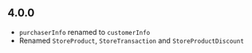 ## 4.0.0

- `purchaserInfo` renamed to `customerInfo`
- Renamed `StoreProduct`, `StoreTransaction` and `StoreProductDiscount`
